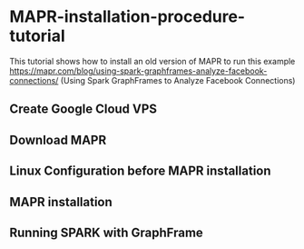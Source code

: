 # MAPR-installation-procedure-tutorial
This tutorial shows how to install an old version of MAPR to run this example https://mapr.com/blog/using-spark-graphframes-analyze-facebook-connections/    (Using Spark GraphFrames to Analyze Facebook Connections)

## Create Google Cloud VPS

## Download MAPR

## Linux Configuration before MAPR installation

## MAPR installation

## Running SPARK with GraphFrame

